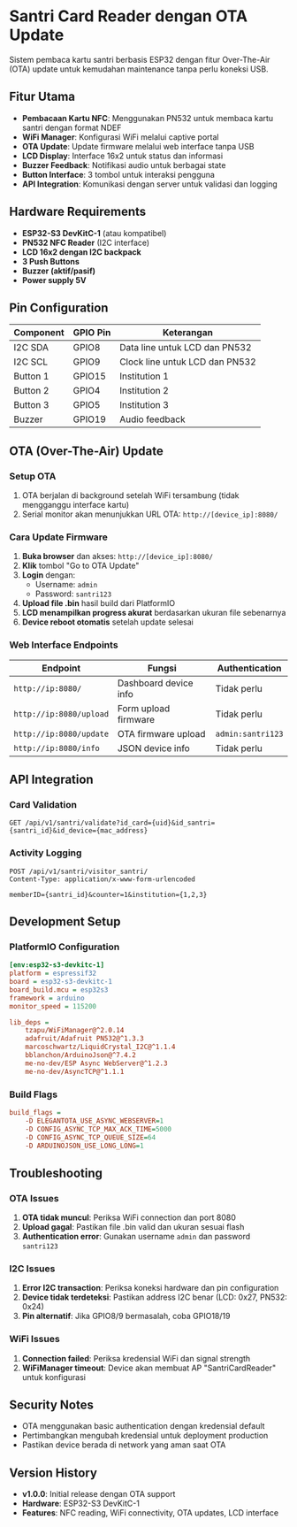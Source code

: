 # Santri Card Reader dengan OTA Update

Sistem pembaca kartu santri berbasis ESP32 dengan fitur Over-The-Air (OTA) update untuk kemudahan maintenance tanpa perlu koneksi USB.

## Fitur Utama

- **Pembacaan Kartu NFC**: Menggunakan PN532 untuk membaca kartu santri dengan format NDEF
- **WiFi Manager**: Konfigurasi WiFi melalui captive portal
- **OTA Update**: Update firmware melalui web interface tanpa USB
- **LCD Display**: Interface 16x2 untuk status dan informasi
- **Buzzer Feedback**: Notifikasi audio untuk berbagai state
- **Button Interface**: 3 tombol untuk interaksi pengguna
- **API Integration**: Komunikasi dengan server untuk validasi dan logging

## Hardware Requirements

- **ESP32-S3 DevKitC-1** (atau kompatibel)
- **PN532 NFC Reader** (I2C interface)
- **LCD 16x2 dengan I2C backpack**
- **3 Push Buttons**
- **Buzzer (aktif/pasif)**
- **Power supply 5V**

## Pin Configuration

| Component | GPIO Pin | Keterangan |
|-----------|----------|------------|
| I2C SDA | GPIO8 | Data line untuk LCD dan PN532 |
| I2C SCL | GPIO9 | Clock line untuk LCD dan PN532 |
| Button 1 | GPIO15 | Institution 1 |
| Button 2 | GPIO4 | Institution 2 |
| Button 3 | GPIO5 | Institution 3 |
| Buzzer | GPIO19 | Audio feedback |

## OTA (Over-The-Air) Update

### Setup OTA
1. OTA berjalan di background setelah WiFi tersambung (tidak mengganggu interface kartu)
2. Serial monitor akan menunjukkan URL OTA: `http://[device_ip]:8080/`

### Cara Update Firmware
1. **Buka browser** dan akses: `http://[device_ip]:8080/`
2. **Klik** tombol "Go to OTA Update"
3. **Login** dengan:
   - Username: `admin`
   - Password: `santri123`
4. **Upload file .bin** hasil build dari PlatformIO
5. **LCD menampilkan progress akurat** berdasarkan ukuran file sebenarnya
6. **Device reboot otomatis** setelah update selesai

### Web Interface Endpoints

| Endpoint | Fungsi | Authentication |
|----------|--------|----------------|
| `http://ip:8080/` | Dashboard device info | Tidak perlu |
| `http://ip:8080/upload` | Form upload firmware | Tidak perlu |
| `http://ip:8080/update` | OTA firmware upload | `admin:santri123` |
| `http://ip:8080/info` | JSON device info | Tidak perlu |

## API Integration

### Card Validation
```http
GET /api/v1/santri/validate?id_card={uid}&id_santri={santri_id}&id_device={mac_address}
```

### Activity Logging
```http
POST /api/v1/santri/visitor_santri/
Content-Type: application/x-www-form-urlencoded

memberID={santri_id}&counter=1&institution={1,2,3}
```

## Development Setup

### PlatformIO Configuration
```ini
[env:esp32-s3-devkitc-1]
platform = espressif32
board = esp32-s3-devkitc-1
board_build.mcu = esp32s3
framework = arduino
monitor_speed = 115200

lib_deps =
    tzapu/WiFiManager@^2.0.14
    adafruit/Adafruit PN532@^1.3.3
    marcoschwartz/LiquidCrystal_I2C@^1.1.4
    bblanchon/ArduinoJson@^7.4.2
    me-no-dev/ESP Async WebServer@^1.2.3
    me-no-dev/AsyncTCP@^1.1.1
```

### Build Flags
```ini
build_flags =
    -D ELEGANTOTA_USE_ASYNC_WEBSERVER=1
    -D CONFIG_ASYNC_TCP_MAX_ACK_TIME=5000
    -D CONFIG_ASYNC_TCP_QUEUE_SIZE=64
    -D ARDUINOJSON_USE_LONG_LONG=1
```

## Troubleshooting

### OTA Issues
1. **OTA tidak muncul**: Periksa WiFi connection dan port 8080
2. **Upload gagal**: Pastikan file .bin valid dan ukuran sesuai flash
3. **Authentication error**: Gunakan username `admin` dan password `santri123`

### I2C Issues
1. **Error I2C transaction**: Periksa koneksi hardware dan pin configuration
2. **Device tidak terdeteksi**: Pastikan address I2C benar (LCD: 0x27, PN532: 0x24)
3. **Pin alternatif**: Jika GPIO8/9 bermasalah, coba GPIO18/19

### WiFi Issues
1. **Connection failed**: Periksa kredensial WiFi dan signal strength
2. **WiFiManager timeout**: Device akan membuat AP "SantriCardReader" untuk konfigurasi

## Security Notes

- OTA menggunakan basic authentication dengan kredensial default
- Pertimbangkan mengubah kredensial untuk deployment production
- Pastikan device berada di network yang aman saat OTA

## Version History

- **v1.0.0**: Initial release dengan OTA support
- **Hardware**: ESP32-S3 DevKitC-1
- **Features**: NFC reading, WiFi connectivity, OTA updates, LCD interface